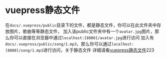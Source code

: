 # vuepress静态文件

在`docs/.vuepress/public`目录下的文件，都是静态文件，你可以在此文件夹中存放图片，歌曲等等静态文件，
加入该public文件夹中有一个`avatar.jpg`图片，那么你可以直接在浏览器中通过`localhost:[8080]/avatar.jpg`进行访问
加入有`docs/.vuepress/public/song/1.mp3`，那么你可以通过`localhost:[8080]/song/1.mp3`进行访问，关于静态文件
详细请看[vuepress静态文件](https://v2.vuepress.vuejs.org/zh/guide/assets.html)223
